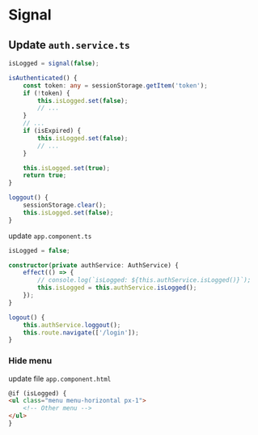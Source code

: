 # Signal

## Update `auth.service.ts`

```typescript
isLogged = signal(false);

isAuthenticated() {
    const token: any = sessionStorage.getItem('token');
    if (!token) {
        this.isLogged.set(false);
        // ...
    }
    // ...
    if (isExpired) {
        this.isLogged.set(false);
        // ...
    }

    this.isLogged.set(true);
    return true;
}

loggout() {
    sessionStorage.clear();
    this.isLogged.set(false);
}
```

update `app.component.ts`

```typescript
isLogged = false;

constructor(private authService: AuthService) {
    effect(() => {
        // console.log(`isLogged: ${this.authService.isLogged()}`);
        this.isLogged = this.authService.isLogged();
    });
}

logout() {
    this.authService.loggout();
    this.route.navigate(['/login']);
}

```

### Hide menu

update file `app.component.html`

```html
@if (isLogged) {
<ul class="menu menu-horizontal px-1">
	<!-- Other menu -->
</ul>
}
```
